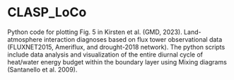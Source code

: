 # CLASP_LoCo
Python code for plotting Fig. 5 in Kirsten et al. (GMD, 2023).
Land-atmosphere interaction diagnoses based on flux tower observational data (FLUXNET2015, Ameriflux, and drought-2018 network). The python scripts include data analysis and visualization of the entire diurnal cycle of heat/water energy budget within the boundary layer using Mixing diagrams (Santanello et al. 2009).
